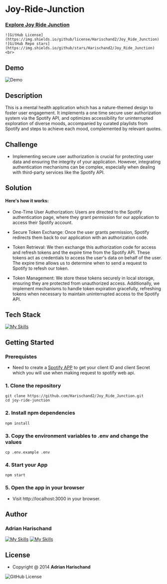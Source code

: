 # Joy-Ride-Junction

### [Explore Joy Ride Junction](https://joy-ride-junction.vercel.app/)
    ![GitHub License](https://img.shields.io/github/license/Harischand2/Joy_Ride_Junction)
    ![GitHub Repo stars](https://img.shields.io/github/stars/Harischand2/Joy_Ride_Junction)<br>


## Demo
![Demo](Demo_JJF.gif)


## Description
This is a mental health application which has a nature-themed design to foster user engagement. It implements a one time secure user authorization system via the Spotify API, and optimizes accessibility for uninterrupted exploration of diverse moods, accompanied by curated playlists from Spotify and steps to achieve each mood, complemented by relevant quotes.
## Challenge 
* Implementing secure user authorization is crucial for protecting user data and ensuring the integrity of your application. However, integrating authentication mechanisms can be complex, especially when dealing with third-party services like the Spotify API.
## Solution
#### Here's how it works:

* One-Time User Authorization: Users are directed to the Spotify authentication page, where they grant permission for our application to access their Spotify account.

* Secure Token Exchange: Once the user grants permission, Spotify redirects them back to our application with an authorization code.

* Token Retrieval: We then exchange this authorization code for access and refresh tokens and the expire time from the Spotify API. These tokens act as credentials to access the user's data on behalf of the user. The expire time allows us to determine when to send a request to Spotify to refesh our token.

* Token Management: We store these tokens securely in local storage, ensuring they are protected from unauthorized access. Additionally, we implement mechanisms to handle token expiration gracefully, refreshing tokens when necessary to maintain uninterrupted access to the Spotify API.

## Tech Stack

[![My Skills](https://skillicons.dev/icons?i=html,css,react,js,bootstrap)](https://skillicons.dev)


## Getting Started
### Prerequistes
* Need to create a [Spotify APP](https://developer.spotify.com/documentation/web-api/concepts/apps) to get your client ID and client Secret which you will use when making request to spotify web api.

### 1. Clone the repository
```shell
git clone https://github.com/Harischand2/Joy_Ride_Junction.git
cd joy-ride-junction
```
### 2. Install npm dependencies
```shell
npm install
```
### 3. Copy the environment variables to .env and change the values
```shell
cp .env.example .env
```
### 4. Start your App
```shell
npm start
```
### 5. Open the app in your browser
* Visit http://localhost:3000 in your browser.

## Author
### Adrian Harischand

[![My Skills](https://skillicons.dev/icons?i=github)](https://github.com/Harischand2)
[![My Skills](https://skillicons.dev/icons?i=linkedin)](https://www.linkedin.com/in/adrian-harischand-94b803236/)


## License
* Copyright @ 2014 <b>Adrian Harischand</b> <br>
 <img src="https://img.shields.io/badge/license-MIT-yellow.svg" alt="GitHub License">
